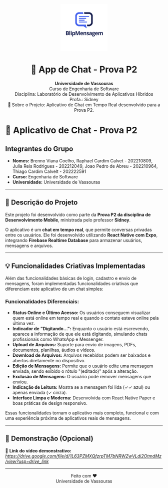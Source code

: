 <p align="center"> <img src="./assets/logo.png" alt="Logo" width="150"/> </p> <h1 align="center">📱 App de Chat - Prova P2</h1> <p align="center"> <b>Universidade de Vassouras</b><br/> Curso de Engenharia de Software<br/> Disciplina: Laboratório de Desenvolvimento de Aplicativos Híbridos<br/> Profa.: Sidney<br/> 
🚀 Sobre o Projeto:
Aplicativo de Chat em Tempo Real desenvolvido para a Prova P2.

# 📱 Aplicativo de Chat - Prova P2

##  Integrantes do Grupo
- **Nomes:** Brenno Viana Coelho, Raphael Cardim Calvet - 202210809, Julia Reis Rodrigues - 202212049, Joao Pedro de Abreu - 202210964, Thiago Cardim Calvelt - 202222591
- **Curso:** Engenharia de Software  
- **Universidade:** Universidade de Vassouras  

---

## 📝 Descrição do Projeto

Este projeto foi desenvolvido como parte da **Prova P2 da disciplina de Desenvolvimento Mobile**, ministrada pelo professor **Sidney**.

O aplicativo é um **chat em tempo real**, que permite conversas privadas entre os usuários. Ele foi desenvolvido utilizando **React Native com Expo**, integrando **Firebase Realtime Database** para armazenar usuários, mensagens e arquivos.

---

## 💡 Funcionalidades Criativas Implementadas

Além das funcionalidades básicas de login, cadastro e envio de mensagens, foram implementadas funcionalidades criativas que diferenciam este aplicativo de um chat simples:

###  Funcionalidades Diferenciais:
-  **Status Online e Último Acesso:** Os usuários conseguem visualizar quem está online em tempo real e quando o contato esteve online pela última vez.
-  **Indicador de "Digitando...":** Enquanto o usuário está escrevendo, aparece a informação de que ele está digitando, simulando chats profissionais como WhatsApp e Messenger.
-  **Upload de Arquivos:** Suporte para envio de imagens, PDFs, documentos, planilhas, áudios e vídeos.
-  **Download de Arquivos:** Arquivos recebidos podem ser baixados e abertos diretamente no dispositivo.
-  **Edição de Mensagens:** Permite que o usuário edite uma mensagem enviada, sendo exibido o rótulo "(editado)" após a alteração.
-  **Exclusão de Mensagens:** O usuário pode remover mensagens que enviou.
-  **Indicação de Leitura:** Mostra se a mensagem foi lida (✓✓ azul) ou apenas enviada (✓ cinza).
-  **Interface Limpa e Moderna:** Desenvolvida com React Native Paper e boas práticas de design responsivo.

Essas funcionalidades tornam o aplicativo mais completo, funcional e com uma experiência próxima de aplicativos reais de mensagens.

---

## 🎥 Demonstração (Opcional)

🔗 **Link do vídeo demonstrativo:**  
*https://drive.google.com/file/d/1L63PZMXQfzrpTM7bNRWZwVLdi2OtmdMz/view?usp=drive_link*

---


<p align="center">
  Feito com ❤️ <br>
  Universidade de Vassouras
</p>

